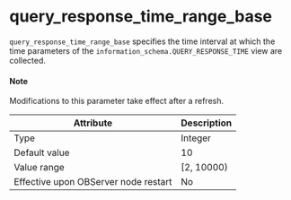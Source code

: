# query_response_time_range_base

`query_response_time_range_base` specifies the time interval at which the time parameters of the `information_schema.QUERY_RESPONSE_TIME` view are collected.

<main id="notice" type='explain'>
    <h4>Note</h4>
    <p>Modifications to this parameter take effect after a refresh. </p>
</main>

| **Attribute** | **Description** |
| --- | --- |
| Type | Integer |
| Default value | 10 |
| Value range | [2, 10000) |
| Effective upon OBServer node restart | No |
